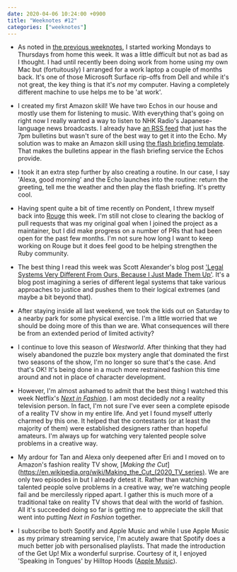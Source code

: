 ```yaml
---
date: 2020-04-06 10:24:00 +0900
title: "Weeknotes #12"
categories: ["weeknotes"]
---
```


- As noted in [the previous weeknotes](https://updates.inqk.net/post/1585544640.html), I started working Mondays to Thursdays from home this week. It was a little difficult but not as bad as I thought. I had until recently been doing work from home using my own Mac but (fortuitously) I arranged for a work laptop a couple of months back. It's one of those Microsoft Surface rip-offs from Dell and while it's not great, the key thing is that it's _not_ my computer. Having a completely different machine to use helps me to be 'at work'.

- I created my first Amazon skill! We have two Echos in our house and mostly use them for listening to music. With everything that's going on right now I really wanted a way to listen to NHK Radio's Japanese-language news broadcasts. I already have [an RSS feed](https://filtrates.inqk.net/nhk-japanese/feed.xml) that just has the 7pm bulletins but wasn't sure of the best way to get it into the Echo. My solution was to make an Amazon skill using [the flash briefing template](https://blueprints.amazon.com/bp/amzn.ask.bp.0758a769-9b10-4089-9679-1791ee6bfa5f?ref_=ask_bp_home_7_0). That makes the bulletins appear in the flash briefing service the Echos provide.

- I took it an extra step further by also creating a routine. In our case, I say 'Alexa, good morning' and the Echo launches into the routine: return the greeting, tell me the weather and then play the flash briefing. It's pretty cool.

- Having spent quite a bit of time recently on Pondent, I threw myself back into [Rouge](https://github.com/rouge-ruby/rouge/) this week. I'm still not close to clearing the backlog of pull requests that was my original goal when I joined the project as a maintainer, but I did make progress on a number of PRs that had been open for the past few months. I'm not sure how long I want to keep working on Rouge but it does feel good to be helping strengthen the Ruby community.

- The best thing I read this week was Scott Alexander's blog post ['Legal Systems Very Different From Ours, Because I Just Made Them Up'](https://slatestarcodex.com/2020/03/30/legal-systems-very-different-from-ours-because-i-just-made-them-up/). It's a blog post imagining a series of different legal systems that take various approaches to justice and pushes them to their logical extremes (and maybe a bit beyond that).

- After staying inside all last weekend, we took the kids out on Saturday to a nearby park for some physical exercise. I'm a little worried that we should be doing more of this than we are. What consequences will there be from an extended period of limited activity?

- I continue to love this season of _Westworld_. After thinking that they had wisely abandoned the puzzle box mystery angle that dominated the first two seasons of the show, I'm no longer so sure that's the case. And that's OK! It's being done in a much more restrained fashion this time around and not in place of character development.

- However, I'm almost ashamed to admit that the best thing I watched this week Netflix's [_Next in Fashion_](https://en.wikipedia.org/wiki/Next_In_Fashion). I am most decidedly _not_ a reality television person. In fact, I'm not sure I've ever seen a complete episode of a reality TV show in my entire life. And yet I found myself utterly charmed by this one. It helped that the contestants (or at least the majority of them) were established designers rather than hopeful amateurs. I'm always up for watching very talented people solve problems in a creative way.

- My ardour for Tan and Alexa only deepened after Eri and I moved on to Amazon's fashion reality TV show, [_Making the Cut_](https://en.wikipedia.org/wiki/Making_the_Cut_(2020_TV_series). We are only two episodes in but I already detest it. Rather than watching talented people solve problems in a creative way, we're watching people fail and be mercilessly ripped apart. I gather this is much more of a traditional take on reality TV shows that deal with the world of fashion. All it's succeeded doing so far is getting me to appreciate the skill that went into putting _Next in Fashion_ together.

- I subscribe to both Spotify and Apple Music and while I use Apple Music as my primary streaming service, I'm acutely aware that Spotify does a much better job with personalised playlists. That made the introduction of the Get Up! Mix a wonderful surprise. Courtesy of it, I enjoyed 'Speaking in Tongues' by Hilltop Hoods ([Apple Music](https://music.apple.com/us/album/speaking-in-tongues-feat-chali-2na/1440805811?i=1440805834)).
